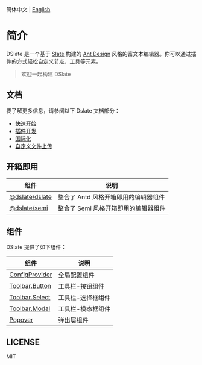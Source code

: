 简体中文 | [English](./README.en-US.md)

# 简介

DSlate 是一个基于 [Slate](https://github.com/ianstormtaylor/slate) 构建的 [Ant Design](https://github.com/ant-design/ant-design/) 风格的富文本编辑器。你可以通过插件的方式轻松自定义节点、工具等元素。

> 欢迎一起构建 DSlate

## 文档

要了解更多信息，请参阅以下 Dslate 文档部分：

- [快速开始](https://rojer95.github.io/dslate/#/docs/getting-started)
- [插件开发](https://rojer95.github.io/dslate/#/docs/plugin)
- [国际化](https://rojer95.github.io/dslate/#/docs/locale)
- [自定义文件上传](https://rojer95.github.io/dslate/#/docs/upload)

## 开箱即用

| 组件 | 说明 |
| --- | --- |
| [@dslate/dslate](https://www.npmjs.com/package/@dslate/dslate) | 整合了 Antd 风格开箱即用的编辑器组件 |
| [@dslate/semi](https://www.npmjs.com/package/@dslate/semi) | 整合了 Semi 风格开箱即用的编辑器组件 |

## 组件

DSlate 提供了如下组件：

| 组件 | 说明 |
| --- | --- |
| [ConfigProvider](https://rojer95.github.io/dslate/#/components/config) | 全局配置组件 |
| [Toolbar.Button](https://rojer95.github.io/dslate/#/components/toolbar/toolbar-button) | 工具栏-按钮组件 |
| [Toolbar.Select](https://rojer95.github.io/dslate/#/components/toolbar/toolbar-select) | 工具栏-选择框组件 |
| [Toolbar.Modal](https://rojer95.github.io/dslate/#/components/toolbar/toolbar-modal) | 工具栏-模态框组件 |
| [Popover](https://rojer95.github.io/dslate/#/components/popover) | 弹出层组件 |

## LICENSE

MIT
